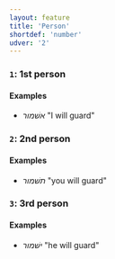 ```yaml
---
layout: feature
title: 'Person'
shortdef: 'number'
udver: '2'
---
```


### <a name="1">`1`</a>: 1st person

#### Examples

* _אשׁמור_ "I will guard"

### <a name="2">`2`</a>: 2nd person

#### Examples

* _תשׁמור_ "you will guard"

### <a name="3">`3`</a>: 3rd person

#### Examples

* _ישׁמור_ "he will guard"
<!-- Interlanguage links updated So kvě 14 19:02:30 CEST 2022 -->
